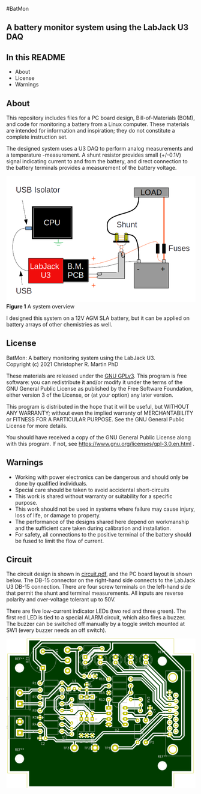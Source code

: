 #BatMon

A battery monitor system using the LabJack U3 DAQ
---
## In this README
- About
- License
- Warnings


## About
This repository includes files for a PC board design, Bill-of-Materials (BOM), and code for monitoring a battery from a Linux computer.  These materials are intended for information and inspiration; they do not constitute a complete instruction set.

The designed system uses a U3 DAQ to perform analog measurements and a temperature -measurement.  A shunt resistor provides small (+/-0.1V) signal indicating current to and from the battery, and direct connection to the battery terminals provides a measurement of the battery voltage.

![System Diagram](./images/system.png "System Diagram")
**Figure 1** A system overview

I designed this system on a 12V AGM SLA battery, but it can be applied on battery arrays of other chemistries as well.

## License
BatMon: A battery monitoring system using the LabJack U3.  
Copyright (c) 2021 Christopher R. Martin PhD

These materials are released under the [GNU GPLv3](https://www.gnu.org/licenses/gpl-3.0.en.html).  This program is free software: you can redistribute it and/or modify it under the terms of the GNU General Public License as published by the Free Software Foundation, either version 3 of the License, or (at your option) any later version.

This program is distributed in the hope that it will be useful, but WITHOUT ANY WARRANTY; without even the implied warranty of MERCHANTABILITY or FITNESS FOR A PARTICULAR PURPOSE.  See the GNU General Public License for more details.

You should have received a copy of the GNU General Public License along with this program.  If not, see https://www.gnu.org/licenses/gpl-3.0.en.html .

## Warnings
- Working with power electronics can be dangerous and should only be done by qualified individuals.
- Special care should be taken to avoid accidental short-circuits
- This work is shared without warranty or suitability for a specific purpose.  
- This work should not be used in systems where failure may cause injury, loss of life, or damage to property.
- The performance of the designs shared here depend on workmanship and the sufficient care taken during calibration and installation.
- For safety, all connections to the positive terminal of the battery should be fused to limit the flow of current.

## Circuit

The circuit design is shown in [circuit.pdf](./images/circuit.pdf), and the PC board layout is shown below.  The DB-15 connector on the right-hand side connects to the LabJack U3 DB-15 connection.  There are four screw terminals on the left-hand side that permit the shunt and terminal measurements.  All inputs are reverse polarity and over-voltage tolerant up to 50V.

There are five low-current indicator LEDs (two red and three green).  The first red LED is tied to a special ALARM circuit, which also fires a buzzer.  The buzzer can be switched off manually by a toggle switch mounted at SW1 (every buzzer needs an off switch).

![Board Design](./images/board.png "Board Design")


